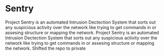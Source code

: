 # Sentry
Project Sentry is an automated Intrusion Dectection System that sorts out any suspicious activity over the network like trying to get commands in or assesing structure or mapping the network.
Project Sentry is an automated Intrusion Dectection System that sorts out any suspicious activity over the network like trying to get commands in or assesing structure or mapping the network. Shifted the repo to private
